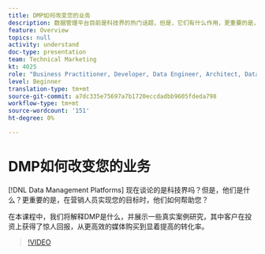 ```yaml
---
title: DMP如何改变您的业务
description: 数据管理平台目前是科技界的热门话题，但是，它们有什么作用，更重要的是，它们如何帮助您实现您的目标？ 在本课程中，我们将解释DMP是什么，并展示一些真实案例研究，其中客户在投资上获得了惊人回报，从更高效的媒体购买到显着提高的转化率。
feature: Overview
topics: null
activity: understand
doc-type: presentation
team: Technical Marketing
kt: 4025
role: "Business Practitioner, Developer, Data Engineer, Architect, Data Architect, Administrator, Leader"
level: Beginner
translation-type: tm+mt
source-git-commit: a7dc335e75697a7b1720eccdadbb9605fdeda798
workflow-type: tm+mt
source-wordcount: '151'
ht-degree: 0%

---
```



# DMP如何改变您的业务

[!DNL Data Management Platforms] 现在谈论的是科技界吗？但是，他们是什么？更重要的是，在营销人员实现您的目标时，他们如何帮助您？

在本课程中，我们将解释DMP是什么，并展示一些真实案例研究，其中客户在投资上获得了惊人回报，从更高效的媒体购买到显着提高的转化率。

>[!VIDEO](https://video.tv.adobe.com/v/29770/?quality=12)
